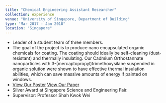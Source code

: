 ```yaml
---
title: "Chemical Engineering Assistant Researcher"
collection: experience
venue: "University of Singapore, Department of Building"
type: "Mar 2017 - Jan 2018"
location: "Singapore"
---
```


* Leader of a student team of three members.
* The goal of the project is to produce nano encapsulated organic chemicals for coating. The coating should ideally be self-cleaning (dust-resistant) and thermally insulating. Our Cadmium Orthostannate nanoparticles with 3-(mercaptopropyl)trimethoxysilane suspended in organic solution were shown to have effective thermal insulation abilities, which can save massive amounts of energy if painted on windows. 
* <a href="http://YoujingYu99.github.io/files/poster_nus.pdf" target="_blank">View Our Poster</a> <a href="http://YoujingYu99.github.io/files/Report_IRC.pdf" target="_blank">View Our Paper</a>
* Silver Award at Singapore Science and Engineering Fair.
* Supervisor: Professor Shah Kwok Wei